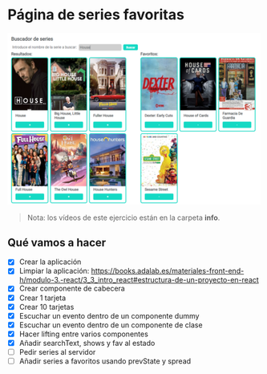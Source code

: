 # Página de series favoritas

![Diseño](./info/design.png)

> Nota: los vídeos de este ejercicio están en la carpeta **info**.

## Qué vamos a hacer

- [x] Crear la aplicación
- [x] Limpiar la aplicación: https://books.adalab.es/materiales-front-end-h/modulo-3.-react/3_3_intro_react#estructura-de-un-proyecto-en-react
- [x] Crear componente de cabecera
- [x] Crear 1 tarjeta
- [x] Crear 10 tarjetas
- [x] Escuchar un evento dentro de un componente dummy
- [x] Escuchar un evento dentro de un componente de clase
- [x] Hacer lifting entre varios componentes
- [x] Añadir searchText, shows y fav al estado
- [ ] Pedir series al servidor
- [ ] Añadir series a favoritos usando prevState y spread

